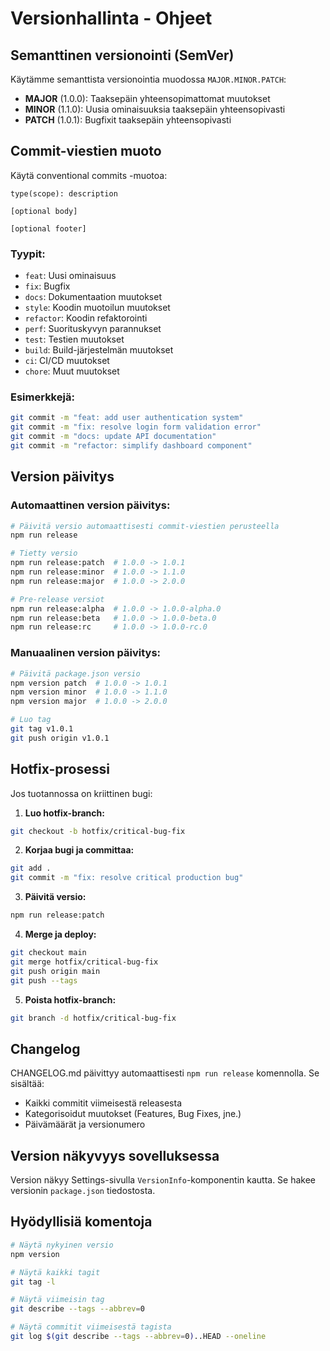 # Versionhallinta - Ohjeet

## Semanttinen versionointi (SemVer)

Käytämme semanttista versionointia muodossa `MAJOR.MINOR.PATCH`:

- **MAJOR** (1.0.0): Taaksepäin yhteensopimattomat muutokset
- **MINOR** (1.1.0): Uusia ominaisuuksia taaksepäin yhteensopivasti
- **PATCH** (1.0.1): Bugfixit taaksepäin yhteensopivasti

## Commit-viestien muoto

Käytä conventional commits -muotoa:

```
type(scope): description

[optional body]

[optional footer]
```

### Tyypit:
- `feat`: Uusi ominaisuus
- `fix`: Bugfix
- `docs`: Dokumentaation muutokset
- `style`: Koodin muotoilun muutokset
- `refactor`: Koodin refaktorointi
- `perf`: Suorituskyvyn parannukset
- `test`: Testien muutokset
- `build`: Build-järjestelmän muutokset
- `ci`: CI/CD muutokset
- `chore`: Muut muutokset

### Esimerkkejä:
```bash
git commit -m "feat: add user authentication system"
git commit -m "fix: resolve login form validation error"
git commit -m "docs: update API documentation"
git commit -m "refactor: simplify dashboard component"
```

## Version päivitys

### Automaattinen version päivitys:
```bash
# Päivitä versio automaattisesti commit-viestien perusteella
npm run release

# Tietty versio
npm run release:patch  # 1.0.0 -> 1.0.1
npm run release:minor  # 1.0.0 -> 1.1.0
npm run release:major  # 1.0.0 -> 2.0.0

# Pre-release versiot
npm run release:alpha  # 1.0.0 -> 1.0.0-alpha.0
npm run release:beta   # 1.0.0 -> 1.0.0-beta.0
npm run release:rc     # 1.0.0 -> 1.0.0-rc.0
```

### Manuaalinen version päivitys:
```bash
# Päivitä package.json versio
npm version patch  # 1.0.0 -> 1.0.1
npm version minor  # 1.0.0 -> 1.1.0
npm version major  # 1.0.0 -> 2.0.0

# Luo tag
git tag v1.0.1
git push origin v1.0.1
```

## Hotfix-prosessi

Jos tuotannossa on kriittinen bugi:

1. **Luo hotfix-branch:**
```bash
git checkout -b hotfix/critical-bug-fix
```

2. **Korjaa bugi ja committaa:**
```bash
git add .
git commit -m "fix: resolve critical production bug"
```

3. **Päivitä versio:**
```bash
npm run release:patch
```

4. **Merge ja deploy:**
```bash
git checkout main
git merge hotfix/critical-bug-fix
git push origin main
git push --tags
```

5. **Poista hotfix-branch:**
```bash
git branch -d hotfix/critical-bug-fix
```

## Changelog

CHANGELOG.md päivittyy automaattisesti `npm run release` komennolla. Se sisältää:
- Kaikki commitit viimeisestä releasesta
- Kategorisoidut muutokset (Features, Bug Fixes, jne.)
- Päivämäärät ja versionumero

## Version näkyvyys sovelluksessa

Version näkyy Settings-sivulla `VersionInfo`-komponentin kautta. Se hakee versionin `package.json` tiedostosta.

## Hyödyllisiä komentoja

```bash
# Näytä nykyinen versio
npm version

# Näytä kaikki tagit
git tag -l

# Näytä viimeisin tag
git describe --tags --abbrev=0

# Näytä commitit viimeisestä tagista
git log $(git describe --tags --abbrev=0)..HEAD --oneline
``` 